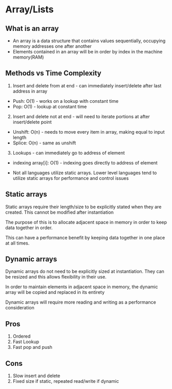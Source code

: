 # Array/Lists
## What is an array
* An array is a data structure that contains values sequentially, occupying memory addresses one after another
* Elements contained in an array will be in order by index in the machine memory(RAM)

## Methods vs Time Complexity
1. Insert and delete from at end - can immediately insert/delete after last address in array
* Push: O(1) - works on a lookup with constant time
* Pop: O(1) - lookup at constant time

2. Insert and delete not at end - will need to iterate portions at after insert/delete point
* Unshift: O(n) - needs to move every item in array, making equal to input length
* Splice: O(n) - same as unshift 

3. Lookups - can immediately go to address of element
* indexing array[i]: O(1) - indexing goes directly to address of element


* Not all languages utilize static arrays. Lower level languages tend to utilize static arrays for performance and control issues
## Static arrays
Static arrays require their length/size to be explicitly stated when they are created. This cannot be modified after instantiation 

The purpose of this is to allocate adjacent space in memory in order to keep data together in order.

This can have a performance benefit by keeping data together in one place at all times.

## Dynamic arrays
Dynamic arrays do not need to be explicitly sized at instantiation. They can be resized and this allows flexibility in their use.

In order to maintain elements in adjacent space in memory, the dynamic array will be copied and replaced in its entirety

Dynamic arrays will require more reading and writing as a performance consideration
## Pros
1. Ordered
2. Fast Lookup
3. Fast pop and push

## Cons 
1. Slow insert and delete
2. Fixed size if static, repeated read/write if dynamic